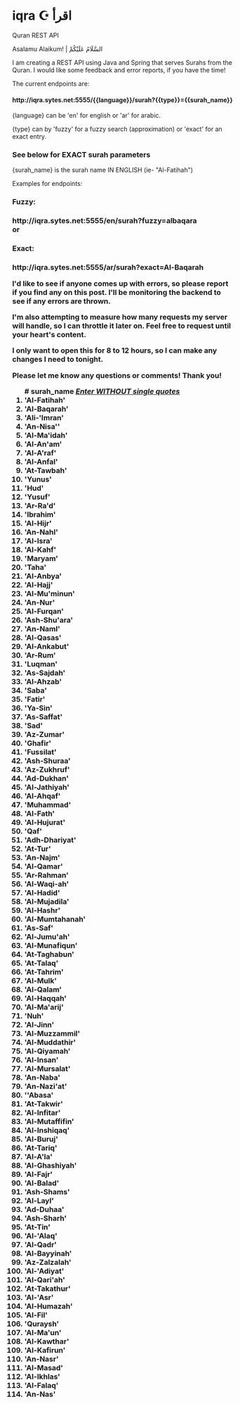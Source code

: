 # iqra ☪️ اقرأ
Quran REST API

Asalamu Alaikum! | السَّلَامُ عَلَيْكُمْ

I am creating a REST API using Java and Spring that serves Surahs from the Quran. I would like some feedback and error reports, if you have the time!

The current endpoints are:
<h4>http://<span></span>iqra.sytes.net:5555/{{language}}/surah?{{type}}={{surah_name}}</h4>

{language} can be 'en' for english or 'ar' for arabic.

{type} can by 'fuzzy' for a fuzzy search (approximation) or 'exact' for an exact entry.<h3>See below for EXACT surah parameters </h3>

{surah_name} is the surah name IN ENGLISH (ie- "Al-Fatihah")

Examples for endpoints:<br>
<h3> Fuzzy: <h3>
http://iqra.sytes.net:5555/en/surah?fuzzy=albaqara<br>
or<br>
  <h3> Exact: <h3>
http://iqra.sytes.net:5555/ar/surah?exact=Al-Baqarah

I'd like to see if anyone comes up with errors, so please report if you find any on this post. I'll be monitoring the backend to see if any errors are thrown.

I'm also attempting to measure how many requests my server will handle, so I can throttle it later on. Feel free to request until your heart's content.

I only want to open this for 8 to 12 hours, so I can make any changes I need to tonight.

Please let me know any questions or comments! Thank you!

<ol>
  # surah_name <i><u><b> Enter WITHOUT single quotes </b></u></i>
<li>'Al-Fatihah'
<li>'Al-Baqarah'
<li>'Ali-'Imran'
<li>'An-Nisa''
<li>'Al-Ma'idah'
<li>'Al-An'am'
<li>'Al-A'raf'
<li>'Al-Anfal'
<li>'At-Tawbah'
<li>'Yunus'
<li>'Hud'
<li>'Yusuf'
<li>'Ar-Ra'd'
<li>'Ibrahim'
<li>'Al-Hijr'
<li>'An-Nahl'
<li>'Al-Isra'
<li>'Al-Kahf'
<li>'Maryam'
<li>'Taha'
<li>'Al-Anbya'
<li>'Al-Hajj'
<li>'Al-Mu'minun'
<li>'An-Nur'
<li>'Al-Furqan'
<li>'Ash-Shu'ara'
<li>'An-Naml'
<li>'Al-Qasas'
<li>'Al-Ankabut'
<li>'Ar-Rum'
<li>'Luqman'
<li>'As-Sajdah'
<li>'Al-Ahzab'
<li>'Saba'
<li>'Fatir'
<li>'Ya-Sin'
<li>'As-Saffat'
<li>'Sad'
<li>'Az-Zumar'
<li>'Ghafir'
<li>'Fussilat'
<li>'Ash-Shuraa'
<li>'Az-Zukhruf'
<li>'Ad-Dukhan'
<li>'Al-Jathiyah'
<li>'Al-Ahqaf'
<li>'Muhammad'
<li>'Al-Fath'
<li>'Al-Hujurat'
<li>'Qaf'
<li>'Adh-Dhariyat'
<li>'At-Tur'
<li>'An-Najm'
<li>'Al-Qamar'
<li>'Ar-Rahman'
<li>'Al-Waqi-ah'
<li>'Al-Hadid'
<li>'Al-Mujadila'
<li>'Al-Hashr'
<li>'Al-Mumtahanah'
<li>'As-Saf'
<li>'Al-Jumu'ah'
<li>'Al-Munafiqun'
<li>'At-Taghabun'
<li>'At-Talaq'
<li>'At-Tahrim'
<li>'Al-Mulk'
<li>'Al-Qalam'
<li>'Al-Haqqah'
<li>'Al-Ma'arij'
<li>'Nuh'
<li>'Al-Jinn'
<li>'Al-Muzzammil'
<li>'Al-Muddathir'
<li>'Al-Qiyamah'
<li>'Al-Insan'
<li>'Al-Mursalat'
<li>'An-Naba'
<li>'An-Nazi'at'
<li>''Abasa'
<li>'At-Takwir'
<li>'Al-Infitar'
<li>'Al-Mutaffifin'
<li>'Al-Inshiqaq'
<li>'Al-Buruj'
<li>'At-Tariq'
<li>'Al-A'la'
<li>'Al-Ghashiyah'
<li>'Al-Fajr'
<li>'Al-Balad'
<li>'Ash-Shams'
<li>'Al-Layl'
<li>'Ad-Duhaa'
<li>'Ash-Sharh'
<li>'At-Tin'
<li>'Al-'Alaq'
<li>'Al-Qadr'
<li>'Al-Bayyinah'
<li>'Az-Zalzalah'
<li>'Al-'Adiyat'
<li>'Al-Qari'ah'
<li>'At-Takathur'
<li>'Al-'Asr'
<li>'Al-Humazah'
<li>'Al-Fil'
<li>'Quraysh'
<li>'Al-Ma'un'
<li>'Al-Kawthar'
<li>'Al-Kafirun'
<li>'An-Nasr'
<li>'Al-Masad'
<li>'Al-Ikhlas'
<li>'Al-Falaq'
<li>'An-Nas'


</ol>

